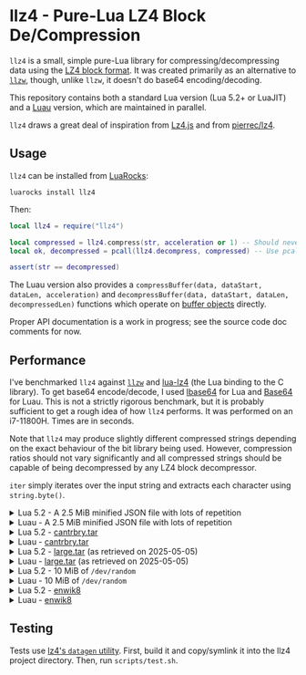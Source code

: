 # llz4 - Pure-Lua LZ4 Block De/Compression

`llz4` is a small, simple pure-Lua library for compressing/decompressing data using the [LZ4 block format](https://github.com/lz4/lz4/blob/836decd8a898475dcd21ed46768157f4420c9dd2/doc/lz4_Block_format.md). It was created primarily as an alternative to [`llzw`](https://github.com/RiskoZoSlovenska/llzw), though, unlike `llzw`, it doesn't do base64 encoding/decoding.

This repository contains both a standard Lua version (Lua 5.2+ or LuaJIT) and a [Luau](https://luau.org/) version, which are maintained in parallel.

`llz4` draws a great deal of inspiration from [Lz4.js](https://github.com/Benzinga/lz4js) and from [pierrec/lz4](https://github.com/pierrec/lz4).


## Usage

`llz4` can be installed from [LuaRocks](https://luarocks.org):
```
luarocks install llz4
```

Then:
```lua
local llz4 = require("llz4")

local compressed = llz4.compress(str, acceleration or 1) -- Should never fail
local ok, decompressed = pcall(llz4.decompress, compressed) -- Use pcall if passing untrusted input

assert(str == decompressed)
```

The Luau version also provides a `compressBuffer(data, dataStart, dataLen, acceleration)` and `decompressBuffer(data, dataStart, dataLen, decompressedLen)` functions which operate on [buffer objects](https://luau.org/library#buffer-library) directly.

Proper API documentation is a work in progress; see the source code doc comments for now.


## Performance

I've benchmarked `llz4` against [`llzw`](https://github.com/RiskoZoSlovenska/llzw) and [lua-lz4](https://github.com/witchu/lua-lz4) (the Lua binding to the C library). To get base64 encode/decode, I used [lbase64](https://github.com/iskolbin/lbase64) for Lua and [Base64](https://github.com/Reselim/Base64) for Luau. This is not a strictly rigorous benchmark, but it is probably sufficient to get a rough idea of how `llz4` performs. It was performed on an i7-11800H. Times are in seconds.

Note that `llz4` may produce slightly different compressed strings depending on the exact behaviour of the bit library being used. However, compression ratios should not vary significantly and all compressed strings should be capable of being decompressed by any LZ4 block decompressor.

`iter` simply iterates over the input string and extracts each character using `string.byte()`.

<!-- MARK: JSON -->
<details>
	<summary>Lua 5.2 - A 2.5 MiB minified JSON file with lots of repetition</summary>

|            | Compression Time | Decompression Time | Compression Ratio |
|------------|------------------|--------------------|-------------------|
| iter       |  0.07            |  0.07              |  1.00             |
| **llz4**   |  **0.36**        |  **0.19**          |  **3.83**         |
| llz4 + b64 |  0.43            |  0.28              |  2.87             |
| lz4        |  0.00            |  0.00              |  4.09             |
| lz4 + b64  |  0.08            |  0.08              |  3.06             |
| llzw       |  0.33            |  0.26              |  5.06             |
</details>

<details>
	<summary>Luau - A 2.5 MiB minified JSON file with lots of repetition</summary>

|            | Compression Time | Decompression Time | Compression Ratio |
|------------|------------------|--------------------|-------------------|
| iter       |  0.02            |  0.02              |  1.00             |
| **llz4**   |  **0.07**        |  **0.02**          |  **3.82**         |
| llz4 + b64 |  0.09            |  0.04              |  2.87             |
| llzw       |  0.18            |  0.13              |  5.06             |
</details>

<!-- MARK: canterbury -->
<details>
	<summary>Lua 5.2 - <a href="https://corpus.canterbury.ac.nz/descriptions/#cantrbry">cantrbry.tar</a></summary>

|            | Compression Time | Decompression Time | Compression Ratio |
|------------|------------------|--------------------|-------------------|
| iter       |  0.07            |  0.07              |  1.00             |
| **llz4**   |  **0.46**        |  **0.22**          |  **2.35**         |
| llz4 + b64 |  0.60            |  0.38              |  1.76             |
| lz4        |  0.00            |  0.00              |  2.29             |
| lz4 + b64  |  0.14            |  0.15              |  1.72             |
| llzw       |  0.47            |  0.36              |  2.16             |
</details>

<details>
	<summary>Luau - <a href="https://corpus.canterbury.ac.nz/descriptions/#cantrbry">cantrbry.tar</a></summary>

|            | Compression Time | Decompression Time | Compression Ratio |
|------------|------------------|--------------------|-------------------|
| iter       |  0.02            |  0.02              |  1.00             |
| **llz4**   |  **0.09**        |  **0.03**          |  **2.35**         |
| llz4 + b64 |  0.12            |  0.15              |  1.76             |
| llzw       |  0.26            |  0.18              |  2.16             |
</details>

<!-- MARK: large -->
<details>
	<summary>Lua 5.2 - <a href="https://corpus.canterbury.ac.nz/descriptions/#large">large.tar</a> (as retrieved on 2025-05-05)</summary>

|            | Compression Time | Decompression Time | Compression Ratio |
|------------|------------------|--------------------|-------------------|
| iter       |  0.29            |  0.29              |  1.00             |
| **llz4**   |  **1.93**        |  **0.99**          |  **1.77**         |
| llz4 + b64 |  2.72            |  1.89              |  1.32             |
| lz4        |  0.02            |  0.01              |  1.92             |
| lz4 + b64  |  0.75            |  0.81              |  1.44             |
| llzw       |  2.28            |  1.50              |  2.39             |
</details>

<details>
	<summary>Luau - <a href="https://corpus.canterbury.ac.nz/descriptions/#large">large.tar</a> (as retrieved on 2025-05-05)</summary>

|            | Compression Time | Decompression Time | Compression Ratio |
|------------|------------------|--------------------|-------------------|
| iter       |  0.07            |  0.07              |  1.00             |
| **llz4**   |  **0.37**        |  **0.20**          |  **1.77**         |
| llz4 + b64 |  0.57            |  0.38              |  1.32             |
| llzw       |  1.45            |  0.70              |  2.39             |
</details>

<!-- MARK: random -->
<details>
	<summary>Lua 5.2 - 10 MiB of <code>/dev/random</code></summary>

|            | Compression Time | Decompression Time | Compression Ratio |
|------------|------------------|--------------------|-------------------|
| iter       |  0.28            |  0.28              |  1.00             |
| **llz4**   |  **0.02**        |  **0.81**          |  **1.00**         |
| llz4 + b64 |  2.22            |  4.84              |  0.75             |
| lz4        |  0.34            |  0.00              |  1.00             |
| lz4 + b64  |  2.05            |  3.80              |  0.75             |
| llzw       |  6.05            |  3.35              |  0.60             |
</details>

<details>
	<summary>Luau - 10 MiB of <code>/dev/random</code></summary>

|            | Compression Time | Decompression Time | Compression Ratio |
|------------|------------------|--------------------|-------------------|
| iter       |  0.07            |  0.07              |  1.00             |
| **llz4**   |  **0.01**        |  **0.01**          |  **1.00**         |
| llz4 + b64 |  0.30            |  0.33              |  0.75             |
| llzw       |  3.48            |  1.60              |  0.60             |
</details>

<!-- MARK: enwik8 -->
<details>
	<summary>Lua 5.2 - <a href="https://mattmahoney.net/dc/textdata.html">enwik8</a></summary>

|            | Compression Time | Decompression Time | Compression Ratio |
|------------|------------------|--------------------|-------------------|
| iter       |  2.68            |  2.68              |  1.00             |
| **llz4**   |  **18.35**       |  **8.44**          |  **1.84**         |
| llz4 + b64 |  29.26           |  28.15             |  1.38             |
| lz4        |  0.53            |  0.13              |  1.75             |
| lz4 + b64  |  9.66            |  14.36             |  1.31             |
| llzw       |  30.54           |  17.29             |  2.18             |
</details>

<details>
	<summary>Luau - <a href="https://mattmahoney.net/dc/textdata.html">enwik8</a></summary>

|            | Compression Time | Decompression Time | Compression Ratio |
|------------|------------------|--------------------|-------------------|
| iter       |  0.63            |  0.63              |  1.00             |
| **llz4**   |  **3.26**        |  **1.49**          |  **1.84**         |
| llz4 + b64 |  4.76            |  3.15              |  1.38             |
| llzw       |  *N/A\**         |  *N/A\**           |  *N/A\**          |

\* table overflow
</details>


## Testing

Tests use [lz4's `datagen` utility](https://github.com/lz4/lz4/tree/dev/tests). First, build it and copy/symlink it into the llz4 project directory. Then, run `scripts/test.sh`.
